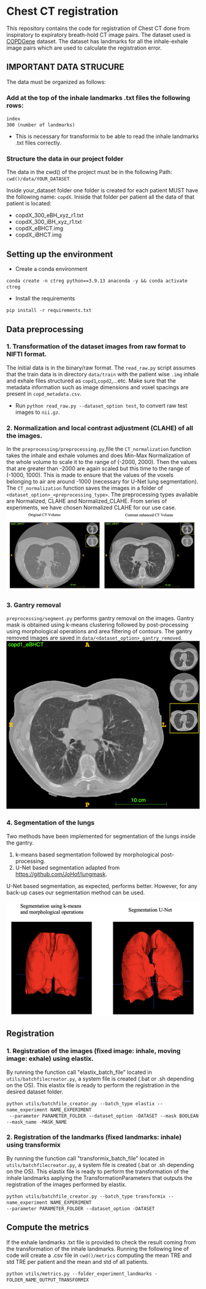 # Chest CT registration
This repository contains the code for registration of Chest CT done from inspiratory to expiratory breath-hold CT image pairs. The dataset used is [COPDGene](https://med.emory.edu/departments/radiation-oncology/research-laboratories/deformable-image-registration/downloads-and-reference-data/copdgene.html) dataset. The dataset has landmarks for all the inhale-exhale image pairs which are used to calculate the registration error.

## IMPORTANT DATA STRUCURE
The data must be organized as follows:
### Add at the top of the inhale landmarks .txt files the following rows:
```
index
300 (number of landmarks)
```
* This is necessary for transformix to be able to read the inhale landmarks .txt files correctly.

### Structure the data in our project folder
The data in the cwd() of the project must be in the following Path: `cwd()/data/YOUR_DATASET`

Inside your_dataset folder one folder is created for each patient MUST have the following name: `copdX`.
Iniside that folder per patient all the data of that patient is located:
* copdX_300_eBH_xyz_r1.txt
* copdX_300_iBH_xyz_r1.txt
* copdX_eBHCT.img
* copdX_iBHCT.img


## Setting up the environment
- Create a conda environment
```
conda create -n ctreg python==3.9.13 anaconda -y && conda activate ctreg
```
- Install the requirements
```
pip install -r requirements.txt
```

## Data preprocessing
### 1. Transformation of the dataset images from raw format to NIFTI format. 
The initial data is in the binary/raw format. The `read_raw.py` script assumes that the train data is in directory 
`data/train`  with the patient wise `.img` inhale and exhale files structured as `copd1`,`copd2`,...etc. Make sure that the metadata information such as image dimensions and voxel spacings are present in `copd_metadata.csv`.

- Run `python read_raw.py --dataset_option test`, to convert raw test images to  `nii.gz`.

### 2. Normalization and local contrast adjustment (CLAHE) of all the images.
In the `preprocessing/preprocessing.py`,file the `CT_normalization` function takes the inhale and exhale volumes and 
does Min-Max Normalization of the whole volume to scale it to the range of (-2000, 2000). Then the values that are greater 
than -2000 are again scaled but this time to the range of (-1000, 1000). This is made to ensure that the values of the voxels belonging 
to air are around -1000 (necessary for U-Net lung segmentation).
The `CT_normalization` function saves the images in a folder of  `<dataset_option>_<preprocessing_type>`. The preprocessing types available are Normalized, CLAHE and Normalized_CLAHE. From series of experiments, we have chosen Normalized CLAHE for our use case.
![alt text](figures/clahe.png "CE")


### 3. Gantry removal
`preprocessing/segment.py` performs gantry removal on the images. Gantry mask is obtained using k-means clustering followed by post-processing using morphological operations and area filtering of contours. The gantry removed images are saved in `data/<dataset_option>_gantry_removed`.
![alt text](figures/gantry_removed.png "Gantry removed")

### 4. Segmentation of the lungs
Two methods have been implemented for segmentation of the lungs inside the gantry.
1. k-means based segmentation followed by morphological post-processing.
2. U-Net based segmentation adapted from https://github.com/JoHof/lungmask.

U-Net based segmentation, as expected, performs better. However, for any back-up cases our segmentation method can be used.

![alt text](figures/segmentation.png "Segmentation")

## Registration

### 1. Registration of the images (fixed image: inhale, moving image: exhale) using elastix.
By running the function call "elastix_batch_file" located in `utils/batchfilecreator.py`, a system file is created (.bat or .sh depending on the OS). This elastix file is ready to perform
the registration in the desired dataset folder. 
```
python utils/batchfile_creator.py --batch_type elastix --name_experiment NAME_EXPERIMENT
 --parameter PARAMETER_FOLDER --dataset_option -DATASET --mask BOOLEAN --mask_name -MASK_NAME

```

### 2. Registration of the landmarks (fixed landmarks: inhale) using transformix
By running the function call "transformix_batch_file" located in `utils/batchfilecreator.py`, a system file is created (.bat or .sh depending on the OS). This elastix file is ready to perform
the transformation of the inhale landmarks aaplying the TransformationParameters that outputs the registration of 
the images performed by elastix.
```
python utils/batchfile_creator.py --batch_type transformix --name_experiment NAME_EXPERIMENT
--parameter PARAMETER_FOLDER --dataset_option -DATASET
```

## Compute the metrics
If the exhale landmarks .txt file is provided to check the result coming from the transformation of the inhale
landmarks. Running the following line of code will create a .csv file in `cwd()/metrics` computing the mean TRE and std
TRE per patient and the mean and std of all patients.
```
python utils/metrics.py --folder_experiment_landmarks -FOLDER_NAME_OUTPUT_TRANSFORMIX

```